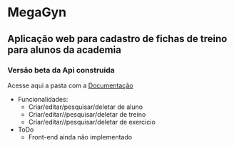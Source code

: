 # MegaGyn
 
## Aplicação web para cadastro de fichas de treino para alunos da academia

### Versão beta da Api construida

<p>Acesse aqui a pasta com a <a href="https://github.com/Vanderluizsj/MegaGyn/tree/main/Documenta%C3%A7%C3%A3o">Documentação</a>
</p>

* Funcionalidades:
   * Criar/editar/pesquisar/deletar de aluno
   * Criar/editar//pesquisar/deletar de treino
   * Criar/editar//pesquisar/deletar de exercicio
* ToDo
   * Front-end ainda não implementado
